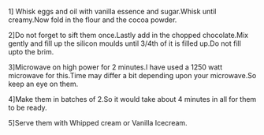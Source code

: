 1] Whisk eggs and oil with vanilla essence and sugar.Whisk until creamy.Now fold in the flour and the cocoa powder.

2]Do not forget to sift them once.Lastly add in the chopped chocolate.Mix gently and fill up the silicon moulds until 3/4th of it is filled up.Do not fill upto the brim.

3]Microwave on high power for 2 minutes.I have used a 1250 watt microwave for this.Time may differ a bit depending upon your microwave.So keep an eye on them.

4]Make them in batches of 2.So it would take about 4 minutes in all for them to be ready.

5]Serve them with Whipped cream or Vanilla Icecream.